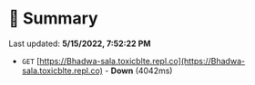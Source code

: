 # 📖 Summary
Last updated: **5/15/2022, 7:52:22 PM**

- `GET` [https://Bhadwa-sala.toxicblte.repl.co](https://Bhadwa-sala.toxicblte.repl.co) - **Down** (4042ms)
